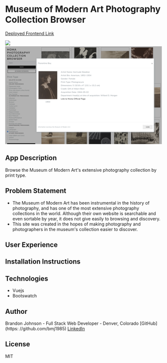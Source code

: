 # Museum of Modern Art Photography Collection Browser
[Deployed Frontend Link](https://momaphotobrowser.firebaseapp.com/)<br>
<div>
<img src="./screenshot.png"/>
</div>
<div>
<img src="./screenshot2.png"/>
</div>

## App Description
Browse the Museum of Modern Art's extensive photography collection by print type.

## Problem Statement
* The Museum of Modern Art has been instrumental in the history of photography, and has one of the most extensive photography collections in the world. Although their own website is searchable and even sortable by year, it does not give easily to browsing and discovery.
* This site was created in the hopes of making photography and photographers in the museum's collection easier to discover.  
## User Experience
## Installation Instructions
## Technologies
  * Vuejs
  * Bootswatch
## Author
Brandon Johnson - Full Stack Web Developer - Denver, Colorado
[GitHub](https: //github.com/bmj1985)
[LinkedIn](www.linkedin.com/in/bmj1985/)
## License
MIT